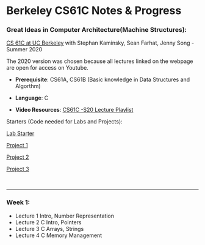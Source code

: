 # Berkeley CS61C Notes & Progress
### Great Ideas in Computer Architecture(Machine Structures): 


[CS 61C at UC Berkeley](https://inst.eecs.berkeley.edu/~cs61c/su20/) with Stephan Kaminsky, Sean Farhat, Jenny Song - Summer 2020

The 2020 version was chosen because all lectures linked on the webpage are open for access on Youtube.

- **Prerequisite**: CS61A, CS61B (Basic knowledge in Data Structures and Algorthm)

- **Language**: C 

- **Video Resources**: [CS61C -S20 Lecture Playlist](https://www.youtube.com/playlist?list=PLDoI-XvXO0aqgoMQvogzmf7CKiSMSUS3M)

Starters (Code needed for Labs and Projects):

[Lab Starter](https://github.com/61c-teach/su20-lab-starter)

[Project 1](https://github.com/61c-teach/su20-proj1-starter)

[Project 2](https://github.com/61c-teach/su20-proj2-starter)

[Project 3](https://github.com/61c-teach/su20-proj3-starter)

<br />

***

### Week 1:

- Lecture 1 Intro, Number Representation
- Lecture 2 C Intro, Pointers
- Lecture 3 C Arrays, Strings 
- Lecture 4 C Memory Management





